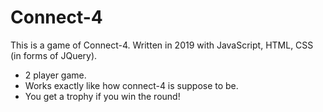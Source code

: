 # Connect-4
This is a game of Connect-4. Written in 2019 with JavaScript, HTML, CSS (in forms of JQuery).
- 2 player game.
- Works exactly like how connect-4 is suppose to be.
- You get a trophy if you win the round!
